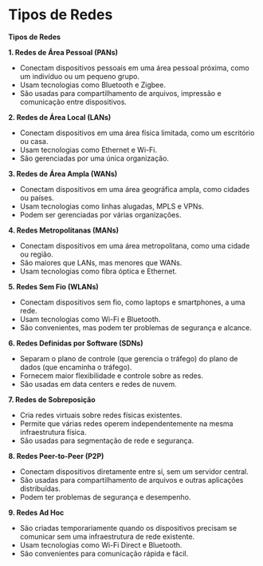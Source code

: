 # Tipos de Redes
**Tipos de Redes**

**1. Redes de Área Pessoal (PANs)**

* Conectam dispositivos pessoais em uma área pessoal próxima, como um indivíduo ou um pequeno grupo.
* Usam tecnologias como Bluetooth e Zigbee.
* São usadas para compartilhamento de arquivos, impressão e comunicação entre dispositivos.

**2. Redes de Área Local (LANs)**

* Conectam dispositivos em uma área física limitada, como um escritório ou casa.
* Usam tecnologias como Ethernet e Wi-Fi.
* São gerenciadas por uma única organização.

**3. Redes de Área Ampla (WANs)**

* Conectam dispositivos em uma área geográfica ampla, como cidades ou países.
* Usam tecnologias como linhas alugadas, MPLS e VPNs.
* Podem ser gerenciadas por várias organizações.

**4. Redes Metropolitanas (MANs)**

* Conectam dispositivos em uma área metropolitana, como uma cidade ou região.
* São maiores que LANs, mas menores que WANs.
* Usam tecnologias como fibra óptica e Ethernet.

**5. Redes Sem Fio (WLANs)**

* Conectam dispositivos sem fio, como laptops e smartphones, a uma rede.
* Usam tecnologias como Wi-Fi e Bluetooth.
* São convenientes, mas podem ter problemas de segurança e alcance.

**6. Redes Definidas por Software (SDNs)**

* Separam o plano de controle (que gerencia o tráfego) do plano de dados (que encaminha o tráfego).
* Fornecem maior flexibilidade e controle sobre as redes.
* São usadas em data centers e redes de nuvem.

**7. Redes de Sobreposição**

* Cria redes virtuais sobre redes físicas existentes.
* Permite que várias redes operem independentemente na mesma infraestrutura física.
* São usadas para segmentação de rede e segurança.

**8. Redes Peer-to-Peer (P2P)**

* Conectam dispositivos diretamente entre si, sem um servidor central.
* São usadas para compartilhamento de arquivos e outras aplicações distribuídas.
* Podem ter problemas de segurança e desempenho.

**9. Redes Ad Hoc**

* São criadas temporariamente quando os dispositivos precisam se comunicar sem uma infraestrutura de rede existente.
* Usam tecnologias como Wi-Fi Direct e Bluetooth.
* São convenientes para comunicação rápida e fácil.